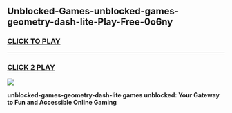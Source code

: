 
## Unblocked-Games-unblocked-games-geometry-dash-lite-Play-Free-0o6ny
<h3>
<a href="https://premium76.site?title=unblocked-games-geometry-dash-lite&ref=23A">CLICK TO PLAY</a></h3>
<hr>

<h3>
<a href="https://premium76.site?title=unblocked-games-geometry-dash-lite&ref=23A">CLICK 2 PLAY</a>
  
</h3>

<a href="https://premium76.site?title=unblocked-games-geometry-dash-lite&ref=23A"><img src="https://clearcache.store/games.png"></a>


**unblocked-games-geometry-dash-lite games unblocked: Your Gateway to Fun and Accessible Online Gaming**
